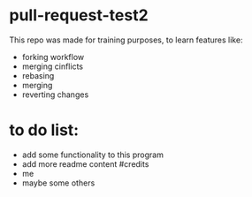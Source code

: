 # pull-request-test2
This repo was made for training purposes, to learn features like:
* forking workflow
* merging cinflicts
* rebasing
* merging
* reverting changes
# to do list:
* add some functionality to this program
* add more readme content
#credits
* me
* maybe some others
